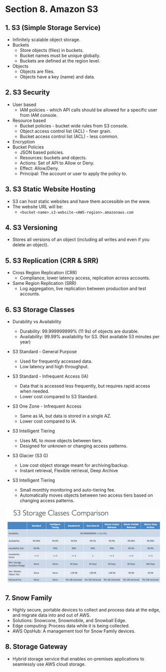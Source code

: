 # Section 8. Amazon S3

## 1. S3 (Simple Storage Service)

- Infinitely scalable object storage.
- Buckets
  - Store objects (files) in buckets.
  - Bucket names must be unique globally.
  - Buckets are defined at the region level.
- Objects
  - Objects are files.
  - Objects have a key (name) and data.

## 2. S3 Security

- User based
  - IAM policies - which API calls should be allowed for a specific user from IAM console.
- Resource based
  - Bucket policies - bucket wide rules from S3 console.
  - Object access control list (ACL) - finer grain.
  - Bucket access control list (ACL) - less common.
- Encryption
- Bucket Policies
  - JSON based policies.
  - Resources: buckets and objects.
  - Actions: Set of API to Allow or Deny.
  - Effect: Allow/Deny.
  - Principal: The account or user to apply the policy to.

## 3. S3 Static Website Hosting

- S3 can host static websites and have them accessible on the www.
- The website URL will be:
  - `<bucket-name>.s3-website-<AWS-region>.amazonaws.com`

## 4. S3 Versioning

- Stores all versions of an object (including all writes and even if you delete an object).

## 5. S3 Replication (CRR & SRR)

- Cross Region Replication (CRR)
  - Compliance, lower latency access, replication across accounts.
- Same Region Replication (SRR)
  - Log aggregation, live replication between production and test accounts.

## 6. S3 Storage Classes

- Durability vs Availability

  - Durability: 99.999999999% (11 9s) of objects are durable.
  - Availability: 99.99% availability for S3. (Not available 53 minutes per year)

- S3 Standard - General Purpose
  - Used for frequently accessed data.
  - Low latency and high throughput.
- S3 Standard - Infrequent Access (IA)
  - Data that is accessed less frequently, but requires rapid access when needed.
  - Lower cost compared to S3 Standard.
- S3 One Zone - Infrequent Access
  - Same as IA, but data is stored in a single AZ.
  - Lower cost compared to IA.
- S3 Intelligent Tiering
  - Uses ML to move objects between tiers.
  - Designed for unknown or changing access patterns.
- S3 Glacier (S3 G)
  - Low cost object storage meant for archiving/backup.
  - Instant retrieval, Flexible retrieval, Deep Archive
- S3 Intelligent Tiering
  - Small monthly monitoring and auto-tiering fee.
  - Automatically moves objects between two access tiers based on changing access patterns.

![storage-classes-comparison](img/storage-classes-comparison.png)

## 7. Snow Family
- Highly secure, portable devices to collect and process data at the edge, and migrate data into and out of AWS.
- Solutions: Snowcone, Snowmobile, and Snowball Edge.
- Edge computing: Process data while it is being collected.
- AWS OpsHub: A management tool for Snow Family devices.

## 8. Storage Gateway
- Hybrid storage service that enables on-premises applications to seamlessly use AWS cloud storage.